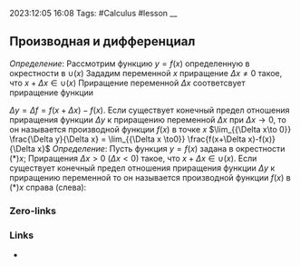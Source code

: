 2023:12:05 16:08
Tags: #Calculus #lesson 
__
## Производная и дифференциал
*Определение*: 
Рассмотрим функцию $y=f(x)$ определенную в окрестности в $\cup(x)$
Зададим переменной $x$ приращение $\Delta x \neq 0$ такое, что $x+\Delta x \in \cup(x)$ 
Приращение переменной $\Delta x$ соответсвует приращение функции

$\Delta y = \Delta f = f(x+\Delta x)-f(x)$. Если существует конечный предел отношения приращения функции $\Delta y$ к приращению переменной $\Delta x$ при $\Delta x \rightarrow 0$, то он называется производной функции $f(x)$ в точке $x$
$\lim_{{\Delta x\to 0}} \frac{\Delta y}{\Delta x} = \lim_{{\Delta x \to0}} \frac{f(x+\Delta x)-f(x)}{\Delta x}$
*Определение*:
Пусть функция $y=f(x)$ задана в окрестности $(*)x$;
Приращения $\Delta x > 0$ ($\Delta x < 0$) такое, что $x+\Delta x\in\cup(x)$. Если существует конечный предел отношения приращения функции $\Delta y$ к приращению переменной то он называется производной функции $f(x)$ в $(*)x$ справа (слева):

### Zero-links

### Links
-